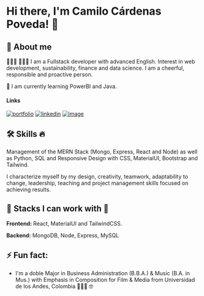 <!--
**Camicardenasp/Camicardenasp** is a ✨ _special_ ✨ repository because its `README.md` (this file) appears on your GitHub profile.

Here are some ideas to get you started:

- 🔭 I’m currently working on ...
- 🌱 I’m currently learning ...
- 👯 I’m looking to collaborate on ...
- 🤔 I’m looking for help with ...
- 💬 Ask me about ...
- 📫 How to reach me: ...
- 😄 Pronouns: ...
- ⚡ Fun fact: ...
-->

# Hi there, I'm Camilo Cárdenas Poveda! 👋

## 🚀 About me
🧑🏻‍🏫 👨🏻‍💻  I am a Fullstack developer with advanced English. Interest in web development, sustainability, finance and data science. I am a cheerful, responsible and proactive person.

🌱  I am currently learning PowerBI and Java.

#### Links
[![portfolio](https://img.shields.io/badge/my_portfolio-000?style=for-the-badge&logo=ko-fi&logoColor=white)](https://cacp.netlify.app/)
[![linkedin](https://img.shields.io/badge/linkedin-0A66C2?style=for-the-badge&logo=linkedin&logoColor=white)](https://www.linkedin.com/in/camicardenasp)
[![image](https://img.shields.io/badge/-Sololearn-3a464b?style=for-the-badge&logo=Sololearn&logoColor=white)](https://www.sololearn.com/profile/26806387)


## 🛠 Skills 🔥
Management of the MERN Stack (Mongo, Express, React and Node) as well as Python, SQL and Responsive Design with CSS, MaterialUI, Bootstrap and Tailwind.

I characterize myself by my design, creativity, teamwork, adaptability to change, leadership, teaching and project management skills focused on achieving results.


## 💪  Stacks I can work with  🦾

**Frontend:** React, MaterialUI and TailwindCSS.

**Backend:** MongoDB, Node, Express, MySQL

## ⚡ Fun fact: 
- I'm a doble Major in Business Administration (B.B.A.) & Music (B.A. in Mus.) with Emphasis in Composition for Film & Media from Universidad de los Andes, Colombia 🧑🏻‍🏫 🤓 
